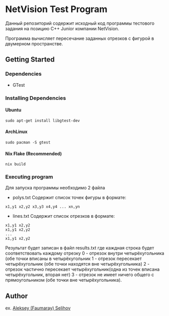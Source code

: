 # NetVision Test Program

Данный репозиторий содержит исходный код программы тестового задания на позицию C++ Junior компании NetVision.

Программа вычисляет пересечание заданных отрезков с фигурой в двумерном пространстве.

## Getting Started

### Dependencies

* GTest

### Installing Dependencies

#### Ubuntu
```
sudo apt-get install libgtest-dev
```
#### ArchLinux
```
sudo pacman -S gtest
```
#### Nix Flake (Recommended)
```
nix build
```

### Executing program

Для запуска программы необходимо 2 файла
- polys.txt
Содержит список точек фигуры в формате:
```
x1,y1 x2,y2 x3,y3 x4,y4 ... xn,yn
```
- lines.txt
Содержит список отрезков в формате:
```
x1,y1 x2,y2
x1,y1 x2,y2
...
x1,y1 x2,y2
```
Результат будет записан в файл results.txt где каждная строка будет соответствовать каждому отрезку
0 - отрезок внутри четырёхугольника (обе точки вписаны в четырёхугольник
1 - отрезок пересекает четырёхугольник (обе точки находятся вне четырёхугольника)
2 - отрезок частично пересекает четырёхугольник(одна из точек вписана четырёхугольник,
вторая нет)
3 - отрезок не имеет ничего общего с прямоугольником (обе точки вне четырёхугольника).

## Author

ex. [Aleksey (Faumaray) Selihov](faumaray@gmail.com)


